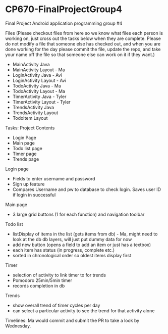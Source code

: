 # CP670-FinalProjectGroup4
Final Project Android application programming group #4


Files (Please checkout files from here so we know what files each person is working on, just cross out the tasks below when they are complete. Please do not modify a file that someone else has checked out, and when you are done working for the day please commit the file, update the repo, and take your name off the file so that someone else can work on it if they want.)
- MainActivity Java
- MainActivity Layout - Ma
- LoginActivity Java - Avi
- LoginActivity Layout - Avi
- TodoActivity Java - Ma
- TodoActivity Layout - Ma
- TimerActivity Java  - Tyler
- TimerActivity Layout - Tyler
- TrendsActivity Java
- TrendsActivity Layout
- TodoItem Layout


Tasks:
Project Contents
- Login Page
- Main page
- Todo list page
- Timer page
- Trends page

Login page
- Fields to enter username and password
- Sign up feature
- Compares Username and pw to database to check login. Saves user ID if login in successful

Main page
- 3 large grid buttons (1 for each function) and navigation toolbar

Todo list
- listDisplay of items in the list (gets items from db) - Ma, might need to look at the db db layers, will just put dummy data for now
- add new button (opens a field to add an item or just has a textbox)
- each item has status (in progress, complete etc.)
- sorted in chronological order so oldest items display first

Timer
- selection of activity to link timer to for trends
- Pomodoro 25min/5min timer
- records completion in db

Trends
- show overall trend of timer cycles per day
- can select a particular activity to see the trend for that activity alone

Timelines:
Ma would commit and submit the PR to take a look by Wednesday.
